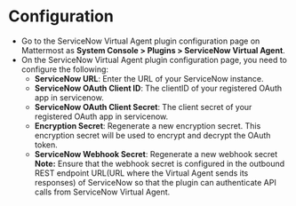 # Configuration

- Go to the ServiceNow Virtual Agent plugin configuration page on Mattermost as **System Console > Plugins > ServiceNow Virtual Agent**.
- On the ServiceNow Virtual Agent plugin configuration page, you need to configure the following:
  - **ServiceNow URL**: Enter the URL of your ServiceNow instance.
  - **ServiceNow OAuth Client ID**: The clientID of your registered OAuth app in servicenow.
  - **ServiceNow OAuth Client Secret**: The client secret of your registered OAuth app in servicenow.
  - **Encryption Secret**: Regenerate a new encryption secret. This encryption secret will be used to encrypt and decrypt the OAuth token.
  - **ServiceNow Webhook Secret**: Regenerate a new webhook secret
    **Note:** Ensure that the webhook secret is configured in the outbound REST endpoint URL(URL where the Virtual Agent sends its responses) of ServiceNow so that the plugin can authenticate API calls from ServiceNow Virtual Agent.